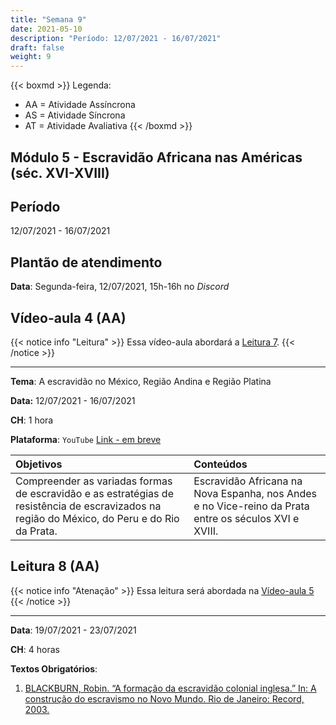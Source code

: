```yaml
---
title: "Semana 9"
date: 2021-05-10
description: "Período: 12/07/2021 - 16/07/2021"
draft: false
weight: 9
---
```


{{< boxmd >}}
Legenda: 
- AA = Atividade Assíncrona
- AS = Atividade Síncrona
- AT = Atividade Avaliativa
{{< /boxmd >}}

## Módulo 5 - Escravidão Africana nas Américas (séc. XVI-XVIII)

## Período

12/07/2021 - 16/07/2021

## Plantão de atendimento

**Data**: Segunda-feira, 12/07/2021, 15h-16h no *Discord*

## Vídeo-aula 4 (AA)

{{< notice info "Leitura" >}}
Essa vídeo-aula abordará a [Leitura 7](https://cclhm0057.netlify.app/semanal/sem8/#leitura-7-aa).
{{< /notice >}}

***

**Tema**: A escravidão no México, Região Andina e Região Platina

**Data:**  12/07/2021 - 16/07/2021

**CH**: 1 hora

**Plataforma**: `YouTube` [Link - em breve]()

| Objetivos           | Conteúdos         |
|:--------------------|:------------------|
| Compreender as variadas formas de escravidão e as estratégias de resistência de escravizados na região do México, do Peru e do Rio da Prata. | Escravidão Africana na Nova Espanha, nos Andes e no Vice-reino da Prata entre os séculos XVI e XVIII. |


## Leitura 8 (AA)

{{< notice info "Atenação" >}}
Essa leitura será abordada na [Vídeo-aula 5](https://cclhm0057.netlify.app/semanal/sem10/#v%C3%ADdeo-aula-5-aa)
{{< /notice >}}

***

**Data**: 19/07/2021 - 23/07/2021

**CH**: 4 horas

**Textos Obrigatórios**:

1. [BLACKBURN, Robin. “A formação da escravidão colonial inglesa.” In: A construção do escravismo no Novo Mundo. Rio de Janeiro: Record, 2003.](https://ericbrasiln.github.io/cclhm0057_ihl/textos/mod_5/blackburn.pdf)
